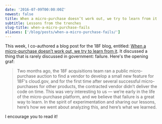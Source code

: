```yaml
---
date: '2016-07-09T00:00:00Z'
newest: false
title: When a micro-purchase doesn’t work out, we try to learn from it
subtitle: Lessons from the trenches
slug-title: when-a-micro-purchase-fails
aliases: ['/blog/posts/when-a-micro-purchase-fails/']
---
```


This week, I co-authored a blog post for the 18F blog, entitled: [When a micro-purchase doesn’t work out, we try to learn from it](https://18f.gsa.gov/2016/07/07/when-a-micropurchase-doesnt-work-out-we-try-to-learn-from-it/). It discussed a thing that is rarely discussed in government: failure. Here's the opening graf:

> Two months ago, the 18F acquisitions team ran a public micro-purchase auction to find a vendor to develop a small new feature for 18F's cloud.gov, and for the first time after several successful micro-purchases for other products, the contracted vendor didn’t deliver the code on time. This was very interesting to us — we’re early in the life of the micro-purchase platform, and we believe that failure is a great way to learn. In the spirit of experimentation and sharing our lessons, here’s how we went about analyzing this, and here’s what we learned.

I encourage you to read it!
